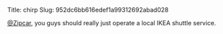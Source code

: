 Title: chirp
Slug: 952dc6bb616edef1a99312692abad028

<a href="http://twitter.com/Zipcar">@Zipcar</a>, you guys should really just operate a local IKEA shuttle service.
